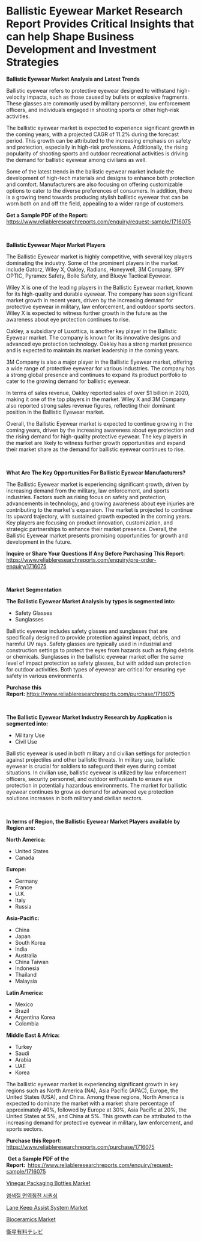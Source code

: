 <p><h1>Ballistic Eyewear Market Research Report Provides Critical Insights that can help Shape Business Development and Investment Strategies</h1></p><p><strong>Ballistic Eyewear Market Analysis and Latest Trends</strong></p>
<p><p>Ballistic eyewear refers to protective eyewear designed to withstand high-velocity impacts, such as those caused by bullets or explosive fragments. These glasses are commonly used by military personnel, law enforcement officers, and individuals engaged in shooting sports or other high-risk activities.</p><p>The ballistic eyewear market is expected to experience significant growth in the coming years, with a projected CAGR of 11.2% during the forecast period. This growth can be attributed to the increasing emphasis on safety and protection, especially in high-risk professions. Additionally, the rising popularity of shooting sports and outdoor recreational activities is driving the demand for ballistic eyewear among civilians as well.</p><p>Some of the latest trends in the ballistic eyewear market include the development of high-tech materials and designs to enhance both protection and comfort. Manufacturers are also focusing on offering customizable options to cater to the diverse preferences of consumers. In addition, there is a growing trend towards producing stylish ballistic eyewear that can be worn both on and off the field, appealing to a wider range of customers.</p></p>
<p><strong>Get a Sample PDF of the Report:&nbsp;</strong> <a href="https://www.reliableresearchreports.com/enquiry/request-sample/1716075">https://www.reliableresearchreports.com/enquiry/request-sample/1716075</a></p>
<p>&nbsp;</p>
<p><strong>Ballistic Eyewear Major Market Players</strong></p>
<p><p>The Ballistic Eyewear market is highly competitive, with several key players dominating the industry. Some of the prominent players in the market include Gatorz, Wiley X, Oakley, Radians, Honeywell, 3M Company, SPY OPTIC, Pyramex Safety, Bolle Safety, and Blueye Tactical Eyewear.</p><p>Wiley X is one of the leading players in the Ballistic Eyewear market, known for its high-quality and durable eyewear. The company has seen significant market growth in recent years, driven by the increasing demand for protective eyewear in military, law enforcement, and outdoor sports sectors. Wiley X is expected to witness further growth in the future as the awareness about eye protection continues to rise.</p><p>Oakley, a subsidiary of Luxottica, is another key player in the Ballistic Eyewear market. The company is known for its innovative designs and advanced eye protection technology. Oakley has a strong market presence and is expected to maintain its market leadership in the coming years.</p><p>3M Company is also a major player in the Ballistic Eyewear market, offering a wide range of protective eyewear for various industries. The company has a strong global presence and continues to expand its product portfolio to cater to the growing demand for ballistic eyewear.</p><p>In terms of sales revenue, Oakley reported sales of over $1 billion in 2020, making it one of the top players in the market. Wiley X and 3M Company also reported strong sales revenue figures, reflecting their dominant position in the Ballistic Eyewear market.</p><p>Overall, the Ballistic Eyewear market is expected to continue growing in the coming years, driven by the increasing awareness about eye protection and the rising demand for high-quality protective eyewear. The key players in the market are likely to witness further growth opportunities and expand their market share as the demand for ballistic eyewear continues to rise.</p></p>
<p>&nbsp;</p>
<p><strong>What Are The Key Opportunities For Ballistic Eyewear Manufacturers?</strong></p>
<p><p>The Ballistic Eyewear market is experiencing significant growth, driven by increasing demand from the military, law enforcement, and sports industries. Factors such as rising focus on safety and protection, advancements in technology, and growing awareness about eye injuries are contributing to the market's expansion. The market is projected to continue its upward trajectory, with sustained growth expected in the coming years. Key players are focusing on product innovation, customization, and strategic partnerships to enhance their market presence. Overall, the Ballistic Eyewear market presents promising opportunities for growth and development in the future.</p></p>
<p><strong>Inquire or Share Your Questions If Any Before Purchasing This Report:</strong> <a href="https://www.reliableresearchreports.com/enquiry/pre-order-enquiry/1716075">https://www.reliableresearchreports.com/enquiry/pre-order-enquiry/1716075</a></p>
<p>&nbsp;</p>
<p><strong>Market Segmentation</strong></p>
<p><strong>The Ballistic Eyewear Market Analysis by types is segmented into:</strong></p>
<p><ul><li>Safety Glasses</li><li>Sunglasses</li></ul></p>
<p><p>Ballistic eyewear includes safety glasses and sunglasses that are specifically designed to provide protection against impact, debris, and harmful UV rays. Safety glasses are typically used in industrial and construction settings to protect the eyes from hazards such as flying debris or chemicals. Sunglasses in the ballistic eyewear market offer the same level of impact protection as safety glasses, but with added sun protection for outdoor activities. Both types of eyewear are critical for ensuring eye safety in various environments.</p></p>
<p><strong>Purchase this Report:&nbsp;</strong><a href="https://www.reliableresearchreports.com/purchase/1716075">https://www.reliableresearchreports.com/purchase/1716075</a></p>
<p>&nbsp;</p>
<p><strong>The Ballistic Eyewear Market Industry Research by Application is segmented into:</strong></p>
<p><ul><li>Military Use</li><li>Civil Use</li></ul></p>
<p><p>Ballistic eyewear is used in both military and civilian settings for protection against projectiles and other ballistic threats. In military use, ballistic eyewear is crucial for soldiers to safeguard their eyes during combat situations. In civilian use, ballistic eyewear is utilized by law enforcement officers, security personnel, and outdoor enthusiasts to ensure eye protection in potentially hazardous environments. The market for ballistic eyewear continues to grow as demand for advanced eye protection solutions increases in both military and civilian sectors.</p></p>
<p>&nbsp;</p>
<p><strong>In terms of Region, the Ballistic Eyewear Market Players available by Region are:</strong></p>
<p>
    <p> <strong> North America: </strong>
        <ul>
            <li>United States</li>
            <li>Canada</li>
        </ul>
        </p> 
    <p> <strong> Europe: </strong>
        <ul>
            <li>Germany</li>
            <li>France</li>
            <li>U.K.</li>
            <li>Italy</li>
            <li>Russia</li>
        </ul>
        </p> 
    <p> <strong> Asia-Pacific: </strong>
        <ul>
            <li>China</li>
            <li>Japan</li>
            <li>South Korea</li>
            <li>India</li>
            <li>Australia</li>
            <li>China Taiwan</li>
            <li>Indonesia</li>
            <li>Thailand</li>
            <li>Malaysia</li>
        </ul>
        </p> 
    <p> <strong> Latin America: </strong>
        <ul>
            <li>Mexico</li>
            <li>Brazil</li>
            <li>Argentina Korea</li>
            <li>Colombia</li>
        </ul>
        </p> 
    <p> <strong> Middle East & Africa: </strong>
        <ul>
            <li>Turkey</li>
            <li>Saudi</li>
            <li>Arabia</li>
            <li>UAE</li>
            <li>Korea</li>
        </ul>
    </p>
    </p>
<p><p>The ballistic eyewear market is experiencing significant growth in key regions such as North America (NA), Asia Pacific (APAC), Europe, the United States (USA), and China. Among these regions, North America is expected to dominate the market with a market share percentage of approximately 40%, followed by Europe at 30%, Asia Pacific at 20%, the United States at 5%, and China at 5%. This growth can be attributed to the increasing demand for protective eyewear in military, law enforcement, and sports sectors.</p></p>
<p><strong>Purchase this Report: </strong><a href="https://www.reliableresearchreports.com/purchase/1716075">https://www.reliableresearchreports.com/purchase/1716075</a></p>
<p>&nbsp;<strong>Get a Sample PDF of the Report:&nbsp;&nbsp;</strong><a href="https://www.reliableresearchreports.com/enquiry/request-sample/1716075">https://www.reliableresearchreports.com/enquiry/request-sample/1716075</a></p>
<p><strong></strong></p>
<p><p><a href="https://gamy-alyssum-396.notion.site/Decoding-the-Vinegar-Packaging-Bottles-Market-A-Deep-Dive-into-the-Latest-Market-Trends-Market-Seg-9ee967314dc84f6d9b0579ac92c3ec61">Vinegar Packaging Bottles Market</a></p><p><a href="https://medium.com/@stephenstevens11/%EC%97%BC%EC%83%89%EC%B2%B4-%EB%A9%B4%EC%97%AD-%EC%B9%A8%EC%B6%9C-%EC%8B%9C%ED%80%80%EC%8B%B1-%EC%8B%9C%EC%9E%A5-%EA%B2%BD%EC%9F%81-%EB%B6%84%EC%84%9D-%EC%8B%9C%EC%9E%A5-%EB%8F%99%ED%96%A5-%EB%B0%8F-2031%EB%85%84%EA%B9%8C%EC%A7%80%EC%9D%98-%EC%A0%84%EB%A7%9D-69cf05b3f9f5">염색질 면역침전 시퀀싱</a></p><p><a href="https://view.publitas.com/reportprime-1/lane-keep-assist-system-market-growth-market-trends-covid-19-impact-and-forecasts-for-period-from-2024-2031/">Lane Keep Assist System Market</a></p><p><a href="https://view.publitas.com/reportprime-1/bioceramics-market-research-report-forecasted-for-period-from-2024-2031-by-market-type-market-application-and-region/">Bioceramics Market</a></p><p><a href="https://medium.com/@marlonblick/%E3%82%B5%E3%83%86%E3%83%A9%E3%82%A4%E3%83%88%E3%83%9A%E3%82%A4%E3%83%86%E3%83%AC%E3%83%93%E5%B8%82%E5%A0%B4-%E6%88%90%E5%8A%9F%E3%81%97%E3%81%9F%E3%83%93%E3%82%B8%E3%83%8D%E3%82%B9%E6%88%A6%E7%95%A5%E3%81%AE%E9%8D%B52031%E5%B9%B4%E3%81%BE%E3%81%A7%E3%81%AE%E4%BA%88%E6%B8%AC-5fceff02d388">衛星有料テレビ</a></p></p>